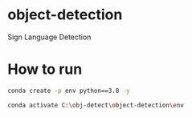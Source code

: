 # object-detection
Sign Language Detection

# How to run

```bash
conda create -p env python==3.8 -y
```

```bash
conda activate C:\obj-detect\object-detection\env
```
